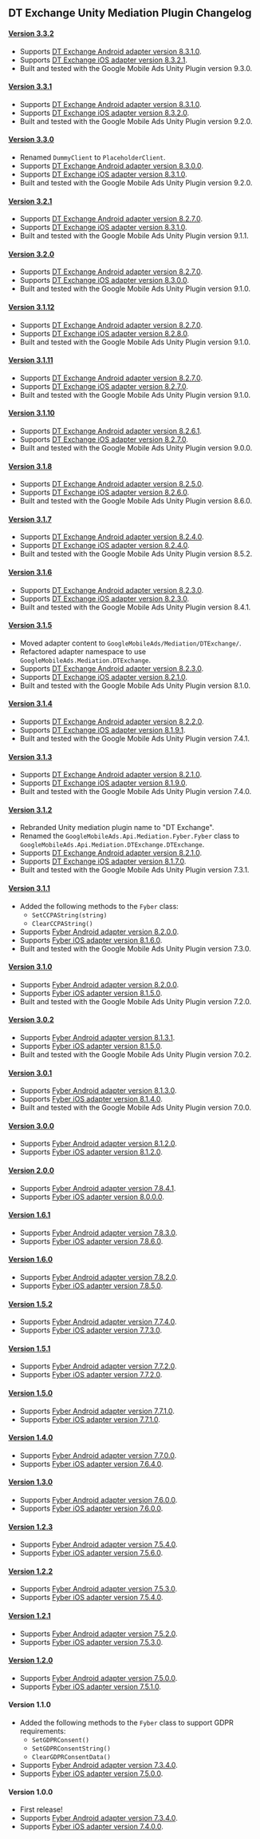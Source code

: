 ## DT Exchange Unity Mediation Plugin Changelog

#### [Version 3.3.2](https://dl.google.com/googleadmobadssdk/mediation/unity/dtexchange/DTExchangeUnityAdapter-3.3.2.zip)
- Supports [DT Exchange Android adapter version 8.3.1.0](https://github.com/googleads/googleads-mobile-android-mediation/blob/main/ThirdPartyAdapters/dtexchange/CHANGELOG.md#version-8310).
- Supports [DT Exchange iOS adapter version 8.3.2.1](https://github.com/googleads/googleads-mobile-ios-mediation/blob/main/adapters/DTExchange/CHANGELOG.md#version-8321).
- Built and tested with the Google Mobile Ads Unity Plugin version 9.3.0.

#### [Version 3.3.1](https://dl.google.com/googleadmobadssdk/mediation/unity/dtexchange/DTExchangeUnityAdapter-3.3.1.zip)
- Supports [DT Exchange Android adapter version 8.3.1.0](https://github.com/googleads/googleads-mobile-android-mediation/blob/main/ThirdPartyAdapters/dtexchange/CHANGELOG.md#version-8310).
- Supports [DT Exchange iOS adapter version 8.3.2.0](https://github.com/googleads/googleads-mobile-ios-mediation/blob/main/adapters/DTExchange/CHANGELOG.md#version-8320).
- Built and tested with the Google Mobile Ads Unity Plugin version 9.2.0.

#### [Version 3.3.0](https://dl.google.com/googleadmobadssdk/mediation/unity/dtexchange/DTExchangeUnityAdapter-3.3.0.zip)
- Renamed `DummyClient` to `PlaceholderClient`.
- Supports [DT Exchange Android adapter version 8.3.0.0](https://github.com/googleads/googleads-mobile-android-mediation/blob/main/ThirdPartyAdapters/dtexchange/CHANGELOG.md#version-8300).
- Supports [DT Exchange iOS adapter version 8.3.1.0](https://github.com/googleads/googleads-mobile-ios-mediation/blob/main/adapters/DTExchange/CHANGELOG.md#version-8310).
- Built and tested with the Google Mobile Ads Unity Plugin version 9.2.0.

#### [Version 3.2.1](https://dl.google.com/googleadmobadssdk/mediation/unity/dtexchange/DTExchangeUnityAdapter-3.2.1.zip)
- Supports [DT Exchange Android adapter version 8.2.7.0](https://github.com/googleads/googleads-mobile-android-mediation/blob/main/ThirdPartyAdapters/dtexchange/CHANGELOG.md#version-8270).
- Supports [DT Exchange iOS adapter version 8.3.1.0](https://github.com/googleads/googleads-mobile-ios-mediation/blob/main/adapters/DTExchange/CHANGELOG.md#version-8310).
- Built and tested with the Google Mobile Ads Unity Plugin version 9.1.1.

#### [Version 3.2.0](https://dl.google.com/googleadmobadssdk/mediation/unity/dtexchange/DTExchangeUnityAdapter-3.2.0.zip)
- Supports [DT Exchange Android adapter version 8.2.7.0](https://github.com/googleads/googleads-mobile-android-mediation/blob/main/ThirdPartyAdapters/dtexchange/CHANGELOG.md#version-8270).
- Supports [DT Exchange iOS adapter version 8.3.0.0](https://github.com/googleads/googleads-mobile-ios-mediation/blob/main/adapters/DTExchange/CHANGELOG.md#version-8300).
- Built and tested with the Google Mobile Ads Unity Plugin version 9.1.0.

#### [Version 3.1.12](https://dl.google.com/googleadmobadssdk/mediation/unity/dtexchange/DTExchangeUnityAdapter-3.1.12.zip)
- Supports [DT Exchange Android adapter version 8.2.7.0](https://github.com/googleads/googleads-mobile-android-mediation/blob/main/ThirdPartyAdapters/dtexchange/CHANGELOG.md#version-8270).
- Supports [DT Exchange iOS adapter version 8.2.8.0](https://github.com/googleads/googleads-mobile-ios-mediation/blob/main/adapters/DTExchange/CHANGELOG.md#version-8280).
- Built and tested with the Google Mobile Ads Unity Plugin version 9.1.0.

#### [Version 3.1.11](https://dl.google.com/googleadmobadssdk/mediation/unity/dtexchange/DTExchangeUnityAdapter-3.1.11.zip)
- Supports [DT Exchange Android adapter version 8.2.7.0](https://github.com/googleads/googleads-mobile-android-mediation/blob/main/ThirdPartyAdapters/dtexchange/CHANGELOG.md#version-8270).
- Supports [DT Exchange iOS adapter version 8.2.7.0](https://github.com/googleads/googleads-mobile-ios-mediation/blob/main/adapters/DTExchange/CHANGELOG.md#version-8270).
- Built and tested with the Google Mobile Ads Unity Plugin version 9.1.0.

#### [Version 3.1.10](https://dl.google.com/googleadmobadssdk/mediation/unity/dtexchange/DTExchangeUnityAdapter-3.1.10.zip)
- Supports [DT Exchange Android adapter version 8.2.6.1](https://github.com/googleads/googleads-mobile-android-mediation/blob/main/ThirdPartyAdapters/dtexchange/CHANGELOG.md#version-8261).
- Supports [DT Exchange iOS adapter version 8.2.7.0](https://github.com/googleads/googleads-mobile-ios-mediation/blob/main/adapters/DTExchange/CHANGELOG.md#version-8270).
- Built and tested with the Google Mobile Ads Unity Plugin version 9.0.0.

#### [Version 3.1.8](https://dl.google.com/googleadmobadssdk/mediation/unity/dtexchange/DTExchangeUnityAdapter-3.1.8.zip)
- Supports [DT Exchange Android adapter version 8.2.5.0](https://github.com/googleads/googleads-mobile-android-mediation/blob/main/ThirdPartyAdapters/dtexchange/CHANGELOG.md#version-8250).
- Supports [DT Exchange iOS adapter version 8.2.6.0](https://github.com/googleads/googleads-mobile-ios-mediation/blob/main/adapters/DTExchange/CHANGELOG.md#version-8260).
- Built and tested with the Google Mobile Ads Unity Plugin version 8.6.0.

#### [Version 3.1.7](https://dl.google.com/googleadmobadssdk/mediation/unity/dtexchange/DTExchangeUnityAdapter-3.1.7.zip)
- Supports [DT Exchange Android adapter version 8.2.4.0](https://github.com/googleads/googleads-mobile-android-mediation/blob/main/ThirdPartyAdapters/dtexchange/CHANGELOG.md#version-8240).
- Supports [DT Exchange iOS adapter version 8.2.4.0](https://github.com/googleads/googleads-mobile-ios-mediation/blob/main/adapters/DTExchange/CHANGELOG.md#version-8240).
- Built and tested with the Google Mobile Ads Unity Plugin version 8.5.2.

#### [Version 3.1.6](https://dl.google.com/googleadmobadssdk/mediation/unity/dtexchange/DTExchangeUnityAdapter-3.1.6.zip)
- Supports [DT Exchange Android adapter version 8.2.3.0](https://github.com/googleads/googleads-mobile-android-mediation/blob/main/ThirdPartyAdapters/dtexchange/CHANGELOG.md#version-8230).
- Supports [DT Exchange iOS adapter version 8.2.3.0](https://github.com/googleads/googleads-mobile-ios-mediation/blob/main/adapters/DTExchange/CHANGELOG.md#version-8230).
- Built and tested with the Google Mobile Ads Unity Plugin version 8.4.1.

#### [Version 3.1.5](https://dl.google.com/googleadmobadssdk/mediation/unity/dtexchange/DTExchangeUnityAdapter-3.1.5.zip)
- Moved adapter content to `GoogleMobileAds/Mediation/DTExchange/`.
- Refactored adapter namespace to use `GoogleMobileAds.Mediation.DTExchange`.
- Supports [DT Exchange Android adapter version 8.2.3.0](https://github.com/googleads/googleads-mobile-android-mediation/blob/main/ThirdPartyAdapters/dtexchange/CHANGELOG.md#version-8230).
- Supports [DT Exchange iOS adapter version 8.2.1.0](https://github.com/googleads/googleads-mobile-ios-mediation/blob/main/adapters/DTExchange/CHANGELOG.md#version-8210).
- Built and tested with the Google Mobile Ads Unity Plugin version 8.1.0.

#### [Version 3.1.4](https://dl.google.com/googleadmobadssdk/mediation/unity/dtexchange/DTExchangeUnityAdapter-3.1.4.zip)
- Supports [DT Exchange Android adapter version 8.2.2.0](https://github.com/googleads/googleads-mobile-android-mediation/blob/main/ThirdPartyAdapters/dtexchange/CHANGELOG.md#version-8220).
- Supports [DT Exchange iOS adapter version 8.1.9.1](https://github.com/googleads/googleads-mobile-ios-mediation/blob/main/adapters/DTExchange/CHANGELOG.md#version-8191).
- Built and tested with the Google Mobile Ads Unity Plugin version 7.4.1.

#### [Version 3.1.3](https://dl.google.com/googleadmobadssdk/mediation/unity/dtexchange/DTExchangeUnityAdapter-3.1.3.zip)
- Supports [DT Exchange Android adapter version 8.2.1.0](https://github.com/googleads/googleads-mobile-android-mediation/blob/main/ThirdPartyAdapters/dtexchange/CHANGELOG.md#version-8210).
- Supports [DT Exchange iOS adapter version 8.1.9.0](https://github.com/googleads/googleads-mobile-ios-mediation/blob/main/adapters/DTExchange/CHANGELOG.md#version-8190).
- Built and tested with the Google Mobile Ads Unity Plugin version 7.4.0.

#### [Version 3.1.2](https://dl.google.com/googleadmobadssdk/mediation/unity/dtexchange/DTExchangeUnityAdapter-3.1.2.zip)
- Rebranded Unity mediation plugin name to "DT Exchange".
- Renamed the `GoogleMobileAds.Api.Mediation.Fyber.Fyber` class to `GoogleMobileAds.Api.Mediation.DTExchange.DTExchange`.
- Supports [DT Exchange Android adapter version 8.2.1.0](https://github.com/googleads/googleads-mobile-android-mediation/blob/main/ThirdPartyAdapters/dtexchange/CHANGELOG.md#version-8210).
- Supports [DT Exchange iOS adapter version 8.1.7.0](https://github.com/googleads/googleads-mobile-ios-mediation/blob/main/adapters/DTExchange/CHANGELOG.md#version-8170).
- Built and tested with the Google Mobile Ads Unity Plugin version 7.3.1.

#### [Version 3.1.1](https://dl.google.com/googleadmobadssdk/mediation/unity/fyber/FyberUnityAdapter-3.1.1.zip)
- Added the following methods to the `Fyber` class:
  * `SetCCPAString(string)`
  * `ClearCCPAString()`
- Supports [Fyber Android adapter version 8.2.0.0](https://github.com/googleads/googleads-mobile-android-mediation/blob/main/ThirdPartyAdapters/dtexchange/CHANGELOG.md#version-8200).
- Supports [Fyber iOS adapter version 8.1.6.0](https://github.com/googleads/googleads-mobile-ios-mediation/blob/main/adapters/DTExchange/CHANGELOG.md#version-8160).
- Built and tested with the Google Mobile Ads Unity Plugin version 7.3.0.

#### [Version 3.1.0](https://dl.google.com/googleadmobadssdk/mediation/unity/fyber/FyberUnityAdapter-3.1.0.zip)
- Supports [Fyber Android adapter version 8.2.0.0](https://github.com/googleads/googleads-mobile-android-mediation/blob/main/ThirdPartyAdapters/dtexchange/CHANGELOG.md#version-8200).
- Supports [Fyber iOS adapter version 8.1.5.0](https://github.com/googleads/googleads-mobile-ios-mediation/blob/main/adapters/DTExchange/CHANGELOG.md#version-8150).
- Built and tested with the Google Mobile Ads Unity Plugin version 7.2.0.

#### [Version 3.0.2](https://dl.google.com/googleadmobadssdk/mediation/unity/fyber/FyberUnityAdapter-3.0.2.zip)
- Supports [Fyber Android adapter version 8.1.3.1](https://github.com/googleads/googleads-mobile-android-mediation/blob/main/ThirdPartyAdapters/dtexchange/CHANGELOG.md#version-8131).
- Supports [Fyber iOS adapter version 8.1.5.0](https://github.com/googleads/googleads-mobile-ios-mediation/blob/main/adapters/DTExchange/CHANGELOG.md#version-8150).
- Built and tested with the Google Mobile Ads Unity Plugin version 7.0.2.

#### [Version 3.0.1](https://dl.google.com/googleadmobadssdk/mediation/unity/fyber/FyberUnityAdapter-3.0.1.zip)
- Supports [Fyber Android adapter version 8.1.3.0](https://github.com/googleads/googleads-mobile-android-mediation/blob/main/ThirdPartyAdapters/dtexchange/CHANGELOG.md#version-8130).
- Supports [Fyber iOS adapter version 8.1.4.0](https://github.com/googleads/googleads-mobile-ios-mediation/blob/main/adapters/DTExchange/CHANGELOG.md#version-8140).
- Built and tested with the Google Mobile Ads Unity Plugin version 7.0.0.

#### [Version 3.0.0](https://dl.google.com/googleadmobadssdk/mediation/unity/fyber/FyberUnityAdapter-3.0.0.zip)
- Supports [Fyber Android adapter version 8.1.2.0](https://github.com/googleads/googleads-mobile-android-mediation/blob/main/ThirdPartyAdapters/dtexchange/CHANGELOG.md#version-8120).
- Supports [Fyber iOS adapter version 8.1.2.0](https://github.com/googleads/googleads-mobile-ios-mediation/blob/main/adapters/DTExchange/CHANGELOG.md#version-8120).

#### [Version 2.0.0](https://dl.google.com/googleadmobadssdk/mediation/unity/fyber/FyberUnityAdapter-2.0.0.zip)
- Supports [Fyber Android adapter version 7.8.4.1](https://github.com/googleads/googleads-mobile-android-mediation/blob/main/ThirdPartyAdapters/dtexchange/CHANGELOG.md#version-7841).
- Supports [Fyber iOS adapter version 8.0.0.0](https://github.com/googleads/googleads-mobile-ios-mediation/blob/main/adapters/DTExchange/CHANGELOG.md#version-8000).

#### [Version 1.6.1](https://dl.google.com/googleadmobadssdk/mediation/unity/fyber/FyberUnityAdapter-1.6.1.zip)
- Supports [Fyber Android adapter version 7.8.3.0](https://github.com/googleads/googleads-mobile-android-mediation/blob/main/ThirdPartyAdapters/dtexchange/CHANGELOG.md#version-7830).
- Supports [Fyber iOS adapter version 7.8.6.0](https://github.com/googleads/googleads-mobile-ios-mediation/blob/main/adapters/DTExchange/CHANGELOG.md#version-7860).

#### [Version 1.6.0](https://dl.google.com/googleadmobadssdk/mediation/unity/fyber/FyberUnityAdapter-1.6.0.zip)
- Supports [Fyber Android adapter version 7.8.2.0](https://github.com/googleads/googleads-mobile-android-mediation/blob/main/ThirdPartyAdapters/dtexchange/CHANGELOG.md#version-7820).
- Supports [Fyber iOS adapter version 7.8.5.0](https://github.com/googleads/googleads-mobile-ios-mediation/blob/main/adapters/DTExchange/CHANGELOG.md#version-7850).

#### [Version 1.5.2](https://dl.google.com/googleadmobadssdk/mediation/unity/fyber/FyberUnityAdapter-1.5.2.zip)
- Supports [Fyber Android adapter version 7.7.4.0](https://github.com/googleads/googleads-mobile-android-mediation/blob/main/ThirdPartyAdapters/dtexchange/CHANGELOG.md#version-7740).
- Supports [Fyber iOS adapter version 7.7.3.0](https://github.com/googleads/googleads-mobile-ios-mediation/blob/main/adapters/DTExchange/CHANGELOG.md#version-7730).

#### [Version 1.5.1](https://dl.google.com/googleadmobadssdk/mediation/unity/fyber/FyberUnityAdapter-1.5.1.zip)
- Supports [Fyber Android adapter version 7.7.2.0](https://github.com/googleads/googleads-mobile-android-mediation/blob/main/ThirdPartyAdapters/dtexchange/CHANGELOG.md#version-7720).
- Supports [Fyber iOS adapter version 7.7.2.0](https://github.com/googleads/googleads-mobile-ios-mediation/blob/main/adapters/DTExchange/CHANGELOG.md#version-7720).

#### [Version 1.5.0](https://dl.google.com/googleadmobadssdk/mediation/unity/fyber/FyberUnityAdapter-1.5.0.zip)
- Supports [Fyber Android adapter version 7.7.1.0](https://github.com/googleads/googleads-mobile-android-mediation/blob/main/ThirdPartyAdapters/dtexchange/CHANGELOG.md#version-7710).
- Supports [Fyber iOS adapter version 7.7.1.0](https://github.com/googleads/googleads-mobile-ios-mediation/blob/main/adapters/DTExchange/CHANGELOG.md#version-7710).

#### [Version 1.4.0](https://dl.google.com/googleadmobadssdk/mediation/unity/fyber/FyberUnityAdapter-1.4.0.zip)
- Supports [Fyber Android adapter version 7.7.0.0](https://github.com/googleads/googleads-mobile-android-mediation/blob/main/ThirdPartyAdapters/dtexchange/CHANGELOG.md#version-7700).
- Supports [Fyber iOS adapter version 7.6.4.0](https://github.com/googleads/googleads-mobile-ios-mediation/blob/main/adapters/DTExchange/CHANGELOG.md#version-7640).

#### [Version 1.3.0](https://dl.google.com/googleadmobadssdk/mediation/unity/fyber/FyberUnityAdapter-1.3.0.zip)
- Supports [Fyber Android adapter version 7.6.0.0](https://github.com/googleads/googleads-mobile-android-mediation/blob/main/ThirdPartyAdapters/dtexchange/CHANGELOG.md#version-7600).
- Supports [Fyber iOS adapter version 7.6.0.0](https://github.com/googleads/googleads-mobile-ios-mediation/blob/main/adapters/DTExchange/CHANGELOG.md#version-7600).

#### [Version 1.2.3](https://dl.google.com/googleadmobadssdk/mediation/unity/fyber/FyberUnityAdapter-1.2.3.zip)
- Supports [Fyber Android adapter version 7.5.4.0](https://github.com/googleads/googleads-mobile-android-mediation/blob/main/ThirdPartyAdapters/dtexchange/CHANGELOG.md#version-7540).
- Supports [Fyber iOS adapter version 7.5.6.0](https://github.com/googleads/googleads-mobile-ios-mediation/blob/main/adapters/DTExchange/CHANGELOG.md#version-7560).

#### [Version 1.2.2](https://dl.google.com/googleadmobadssdk/mediation/unity/fyber/FyberUnityAdapter-1.2.2.zip)
- Supports [Fyber Android adapter version 7.5.3.0](https://github.com/googleads/googleads-mobile-android-mediation/blob/main/ThirdPartyAdapters/dtexchange/CHANGELOG.md#version-7530).
- Supports [Fyber iOS adapter version 7.5.4.0](https://github.com/googleads/googleads-mobile-ios-mediation/blob/main/adapters/DTExchange/CHANGELOG.md#version-7540).

#### [Version 1.2.1](https://dl.google.com/googleadmobadssdk/mediation/unity/fyber/FyberUnityAdapter-1.2.1.zip)
- Supports [Fyber Android adapter version 7.5.2.0](https://github.com/googleads/googleads-mobile-android-mediation/blob/main/ThirdPartyAdapters/dtexchange/CHANGELOG.md#version-7520).
- Supports [Fyber iOS adapter version 7.5.3.0](https://github.com/googleads/googleads-mobile-ios-mediation/blob/main/adapters/DTExchange/CHANGELOG.md#version-7530).

#### [Version 1.2.0](https://dl.google.com/googleadmobadssdk/mediation/unity/fyber/FyberUnityAdapter-1.2.0.zip)
- Supports [Fyber Android adapter version 7.5.0.0](https://github.com/googleads/googleads-mobile-android-mediation/blob/main/ThirdPartyAdapters/dtexchange/CHANGELOG.md#version-7500).
- Supports [Fyber iOS adapter version 7.5.1.0](https://github.com/googleads/googleads-mobile-ios-mediation/blob/main/adapters/DTExchange/CHANGELOG.md#version-7510).

#### Version 1.1.0
- Added the following methods to the `Fyber` class to support GDPR requirements:
  * `SetGDPRConsent()`
  * `SetGDPRConsentString()`
  * `ClearGDPRConsentData()`
- Supports [Fyber Android adapter version 7.3.4.0](https://github.com/googleads/googleads-mobile-android-mediation/blob/main/ThirdPartyAdapters/dtexchange/CHANGELOG.md#version-7340).
- Supports [Fyber iOS adapter version 7.5.0.0](https://github.com/googleads/googleads-mobile-ios-mediation/blob/main/adapters/DTExchange/CHANGELOG.md#version-7400).

#### Version 1.0.0
- First release!
- Supports [Fyber Android adapter version 7.3.4.0](https://github.com/googleads/googleads-mobile-android-mediation/blob/main/ThirdPartyAdapters/dtexchange/CHANGELOG.md#version-7340).
- Supports [Fyber iOS adapter version 7.4.0.0](https://github.com/googleads/googleads-mobile-ios-mediation/blob/main/adapters/DTExchange/CHANGELOG.md#version-7400).
